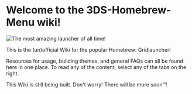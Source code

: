 # Welcome to the 3DS-Homebrew-Menu wiki!

![The most amazing launcher of all time!](wiki/mashers.png)

This is the (un)official Wiki for the popular Homebrew: Gridlauncher!

Resources for usage, building themes, and general FAQs can all be found here in one place. To read any of the content, select any of the tabs on the right. 

This Wiki is still being built. Don't worry! There will be more soon™! 
